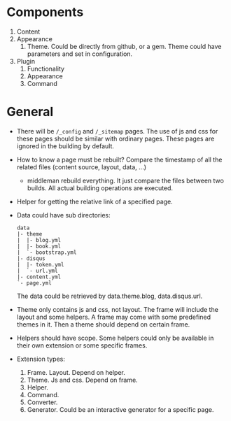 # Components

1.  Content
2.  Appearance
    1.  Theme. Could be directly from github, or a gem. Theme could have
        parameters and set in configuration.
3.  Plugin
    1.  Functionality
    2.  Appearance
    3.  Command


# General

*   There will be `/_config` and `/_sitemap` pages. The use of js and
    css for these pages should be similar with ordinary pages. These
    pages are ignored in the building by default.
*   How to know a page must be rebuilt? Compare the timestamp of all
    the related files (content source, layout, data, ...)
    *   middleman rebuild everything. It just compare the files between
        two builds. All actual building operations are executed.
*   Helper for getting the relative link of a specified page.
*   Data could have sub directories:

        data
        |- theme
        |  |- blog.yml
        |  |- book.yml
        |  `- bootstrap.yml
        |- disqus
        |  |- token.yml
        |  `- url.yml
        |- content.yml
        `- page.yml

    The data could be retrieved by data.theme.blog, data.disqus.url.
*   Theme only contains js and css, not layout. The frame will
    include the layout and some helpers. A frame may come with
    some predefined themes in it. Then a theme should depend on certain
    frame. 
*   Helpers should have scope. Some helpers could only be available in
    their own extension or some specific frames.
*   Extension types:
    1. Frame. Layout. Depend on helper.
    2. Theme. Js and css. Depend on frame.
    3. Helper.
    4. Command.
    5. Converter.
    6. Generator. Could be an interactive generator for a specific page.
